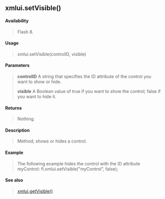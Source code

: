 ## xmlui.setVisible()

#### Availability

> Flash 8.

#### Usage

> xmlui.setVisible(controlID, visible)

#### Parameters

> **controlID** A string that specifies the ID attribute of the control you want to show or hide.
>
> **visible** A Boolean value of true if you want to show the control; false if you want to hide it.

#### Returns

> Nothing.

#### Description

> Method; shows or hides a control.

#### Example

> The following example hides the control with the ID attribute myControl: fl.xmlui.setVisible("myControl", false);

#### See also

> [xmlui.getVisible()](#_bookmark1158)
